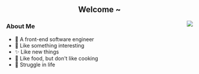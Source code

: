 <h2 align="center">Welcome ~</h2>

<img align="right" src="https://almanac.baii.icu/api/almanac/picture" />

### About Me

- 🔧 A front-end software engineer
- 🎉 Like something interesting
- ✨ Like new things
- 🥘 Like food, but don't like cooking
- 🎢 Struggle in life
